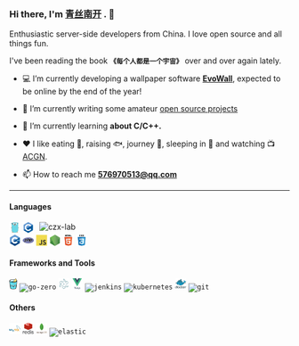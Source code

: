 <link rel="stylesheet" type="text/css" href="./beautiful.css">

### Hi there, I'm [青丝南开](http://www.aiwiemeng.top) . 👋

Enthusiastic server-side developers from China.
I love open source and all things fun.

I've been reading the book **`《每个人都是一个宇宙》`** over and over again lately.

- 💻 I’m currently developing a wallpaper software **[EvoWall](https://github.com/czx-lab/EvoWall)**, expected to be online by the end of the year!

- 🔭 I’m currently writing some amateur [open source projects](https://github.com/czx-lab/skeleton)

- 🌱 I’m currently learning **about C/C++.**

- ❤️ I like eating 🍉, raising 🐟, journey 🍃, sleeping in 🛌 and watching 📺 [ACGN](<https://en.wikipedia.org/wiki/ACG_(subculture)>).

- 📫 How to reach me **576970513@qq.com**

---

#### Languages

<img align="right" src="https://github-readme-stats.vercel.app/api?username=czx-lab&show_icons=true&locale=en" width="450" alt="czx-lab" />

<code><img src="https://raw.githubusercontent.com/devicons/devicon/master/icons/go/go-original.svg" alt="go" height="20"/></code>
<code><img src="https://raw.githubusercontent.com/devicons/devicon/master/icons/c/c-original.svg" alt="c" height="20"/></code>
<code><img src="https://raw.githubusercontent.com/devicons/devicon/master/icons/cplusplus/cplusplus-original.svg" alt="cplusplus" height="20"/></code>
<code><img src="https://raw.githubusercontent.com/devicons/devicon/master/icons/php/php-original.svg" alt="php" height="20"/></code>
<code><img src="https://raw.githubusercontent.com/devicons/devicon/master/icons/javascript/javascript-original.svg" alt="javascript" height="20"/></code>
<code><img src="https://raw.githubusercontent.com/github/explore/80688e429a7d4ef2fca1e82350fe8e3517d3494d/topics/nodejs/nodejs.png" alt="nodejs" height="20"/></code>
<code><img src="https://raw.githubusercontent.com/devicons/devicon/master/icons/html5/html5-original-wordmark.svg" alt="html5" height="20"/></code>
<code><img src="https://raw.githubusercontent.com/devicons/devicon/master/icons/css3/css3-original-wordmark.svg" alt="css3" height="20"/></code>

#### Frameworks and Tools

<code><img src="https://raw.githubusercontent.com/gin-gonic/logo/master/color.png" alt="gin" height="20" /></code>
<code><img src="https://raw.githubusercontent.com/zeromicro/zero-doc/main/doc/images/go-zero.png" alt="go-zero" height="20" /></code>
<code><img src="https://raw.githubusercontent.com/devicons/devicon/master/icons/electron/electron-original.svg" alt="electron" height="20"/></code>
<code><img src="https://raw.githubusercontent.com/devicons/devicon/master/icons/vuejs/vuejs-original-wordmark.svg" alt="vuejs" height="20"/></code>
<code><img src="https://www.vectorlogo.zone/logos/jenkins/jenkins-icon.svg" alt="jenkins" height="20"/></code>
<code><img src="https://www.vectorlogo.zone/logos/kubernetes/kubernetes-icon.svg" alt="kubernetes" height="20"/></code>
<code><img src="https://raw.githubusercontent.com/devicons/devicon/master/icons/docker/docker-original-wordmark.svg" alt="docker" height="20"/></code>
<code><img src="https://www.vectorlogo.zone/logos/git-scm/git-scm-icon.svg" alt="git" height="20"/></code>

#### Others

<code><img src="https://raw.githubusercontent.com/devicons/devicon/master/icons/mysql/mysql-original-wordmark.svg" alt="mysql" height="20" /></code>
<code><img src="https://raw.githubusercontent.com/devicons/devicon/master/icons/redis/redis-original-wordmark.svg" alt="redis" height="20" /></code>
<code><img src="https://raw.githubusercontent.com/devicons/devicon/master/icons/mongodb/mongodb-original-wordmark.svg" alt="mongodb" height="20" /></code>
<code><img src="https://www.vectorlogo.zone/logos/elastic/elastic-icon.svg" alt="elastic" height="20" /></code>
